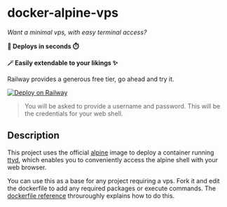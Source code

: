 # docker-alpine-vps

*Want a minimal vps, with easy terminal access?*

**🚅 Deploys in seconds ⏱️**

**🪄 Easily extendable to your likings ✨**

Railway provides a generous free tier, go ahead and try it.

[![Deploy on Railway](https://railway.app/button.svg)](https://railway.app/template/0zp5dt?referralCode=8FcSW5)

> You will be asked to provide a username and password. This will be the credentials for your web shell.

## Description
This project uses the official [alpine](https://hub.docker.com/_/alpine) image to deploy a container running [ttyd](https://github.com/tsl0922/ttyd), which enables you to conveniently access the alpine shell with your web browser.

You can use this as a base for any project requiring a vps. Fork it and edit the dockerfile to add any required packages or execute commands. The [dockerfile reference](https://docs.docker.com/reference/dockerfile/) throuroughly explains how to do this.